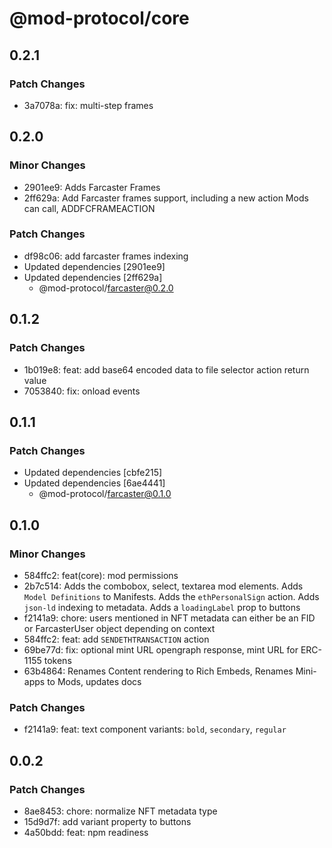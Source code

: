 # @mod-protocol/core

## 0.2.1

### Patch Changes

- 3a7078a: fix: multi-step frames

## 0.2.0

### Minor Changes

- 2901ee9: Adds Farcaster Frames
- 2ff629a: Add Farcaster frames support, including a new action Mods can call, ADDFCFRAMEACTION

### Patch Changes

- df98c06: add farcaster frames indexing
- Updated dependencies [2901ee9]
- Updated dependencies [2ff629a]
  - @mod-protocol/farcaster@0.2.0

## 0.1.2

### Patch Changes

- 1b019e8: feat: add base64 encoded data to file selector action return value
- 7053840: fix: onload events

## 0.1.1

### Patch Changes

- Updated dependencies [cbfe215]
- Updated dependencies [6ae4441]
  - @mod-protocol/farcaster@0.1.0

## 0.1.0

### Minor Changes

- 584ffc2: feat(core): mod permissions
- 2b7c514: Adds the combobox, select, textarea mod elements. Adds `Model Definitions` to Manifests. Adds the `ethPersonalSign` action. Adds `json-ld` indexing to metadata. Adds a `loadingLabel` prop to buttons
- f2141a9: chore: users mentioned in NFT metadata can either be an FID or FarcasterUser object depending on context
- 584ffc2: feat: add `SENDETHTRANSACTION` action
- 69be77d: fix: optional mint URL opengraph response, mint URL for ERC-1155 tokens
- 63b4864: Renames Content rendering to Rich Embeds, Renames Mini-apps to Mods, updates docs

### Patch Changes

- f2141a9: feat: text component variants: `bold`, `secondary`, `regular`

## 0.0.2

### Patch Changes

- 8ae8453: chore: normalize NFT metadata type
- 15d9d7f: add variant property to buttons
- 4a50bdd: feat: npm readiness
